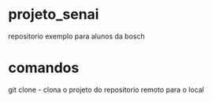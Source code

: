 # projeto_senai
repositorio exemplo para alunos da bosch

# comandos
git clone - clona o projeto do repositorio remoto para o local
